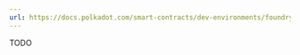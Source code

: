 ```yaml
---
url: https://docs.polkadot.com/smart-contracts/dev-environments/foundry/install-and-config/
---
```


TODO

